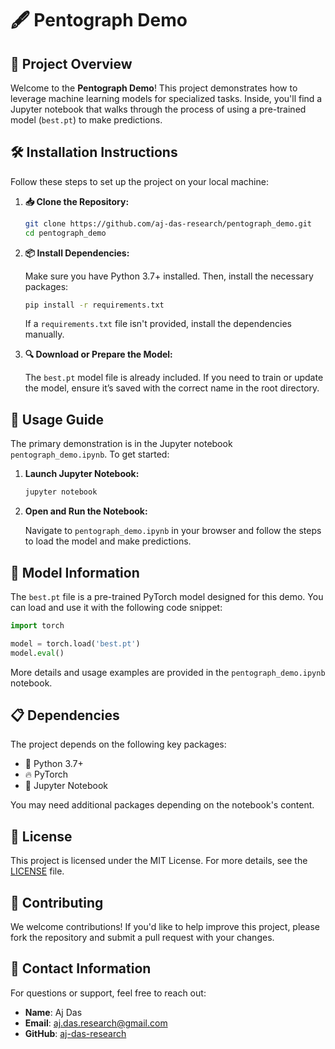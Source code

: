 # 🖋️ Pentograph Demo

## 📖 Project Overview

Welcome to the **Pentograph Demo**! This project demonstrates how to leverage machine learning models for specialized tasks. Inside, you'll find a Jupyter notebook that walks through the process of using a pre-trained model (`best.pt`) to make predictions.

## 🛠️ Installation Instructions

Follow these steps to set up the project on your local machine:

1. **📥 Clone the Repository:**

   ```bash
   git clone https://github.com/aj-das-research/pentograph_demo.git
   cd pentograph_demo
   ```

2. **📦 Install Dependencies:**

   Make sure you have Python 3.7+ installed. Then, install the necessary packages:

   ```bash
   pip install -r requirements.txt
   ```

   If a `requirements.txt` file isn't provided, install the dependencies manually.

3. **🔍 Download or Prepare the Model:**

   The `best.pt` model file is already included. If you need to train or update the model, ensure it’s saved with the correct name in the root directory.

## 🚀 Usage Guide

The primary demonstration is in the Jupyter notebook `pentograph_demo.ipynb`. To get started:

1. **Launch Jupyter Notebook:**

   ```bash
   jupyter notebook
   ```

2. **Open and Run the Notebook:**

   Navigate to `pentograph_demo.ipynb` in your browser and follow the steps to load the model and make predictions.

## 🧠 Model Information

The `best.pt` file is a pre-trained PyTorch model designed for this demo. You can load and use it with the following code snippet:

```python
import torch

model = torch.load('best.pt')
model.eval()
```

More details and usage examples are provided in the `pentograph_demo.ipynb` notebook.

## 📋 Dependencies

The project depends on the following key packages:

- 🐍 Python 3.7+
- 🔥 PyTorch
- 📓 Jupyter Notebook

You may need additional packages depending on the notebook's content.

## 📜 License

This project is licensed under the MIT License. For more details, see the [LICENSE](LICENSE) file.

## 🤝 Contributing

We welcome contributions! If you'd like to help improve this project, please fork the repository and submit a pull request with your changes.

## 📧 Contact Information

For questions or support, feel free to reach out:

- **Name**: Aj Das
- **Email**: [aj.das.research@gmail.com](mailto:aj.das.research@gmail.com)
- **GitHub**: [aj-das-research](https://github.com/aj-das-research)
